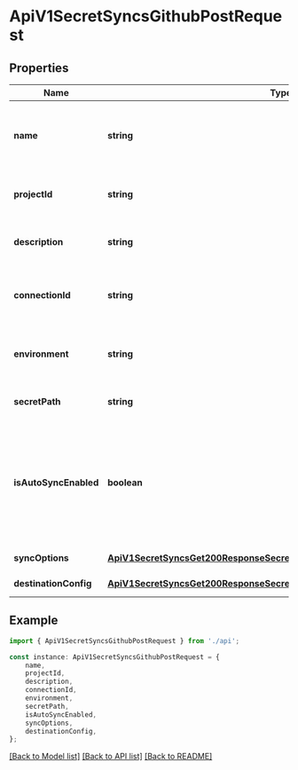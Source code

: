 # ApiV1SecretSyncsGithubPostRequest


## Properties

Name | Type | Description | Notes
------------ | ------------- | ------------- | -------------
**name** | **string** | The name of the GitHub Sync to create. Must be slug-friendly. | [default to undefined]
**projectId** | **string** | The ID of the project to create the sync in. | [default to undefined]
**description** | **string** | An optional description for the GitHub Sync. | [optional] [default to undefined]
**connectionId** | **string** | The ID of the GitHub Connection to use for syncing. | [default to undefined]
**environment** | **string** | The slug of the project environment to sync secrets from. | [default to undefined]
**secretPath** | **string** | The folder path to sync secrets from. | [default to undefined]
**isAutoSyncEnabled** | **boolean** | Whether secrets should be automatically synced when changes occur at the source location or not. | [optional] [default to true]
**syncOptions** | [**ApiV1SecretSyncsGet200ResponseSecretSyncsInnerAnyOf2SyncOptions**](ApiV1SecretSyncsGet200ResponseSecretSyncsInnerAnyOf2SyncOptions.md) |  | [default to undefined]
**destinationConfig** | [**ApiV1SecretSyncsGet200ResponseSecretSyncsInnerAnyOf2DestinationConfig**](ApiV1SecretSyncsGet200ResponseSecretSyncsInnerAnyOf2DestinationConfig.md) |  | [default to undefined]

## Example

```typescript
import { ApiV1SecretSyncsGithubPostRequest } from './api';

const instance: ApiV1SecretSyncsGithubPostRequest = {
    name,
    projectId,
    description,
    connectionId,
    environment,
    secretPath,
    isAutoSyncEnabled,
    syncOptions,
    destinationConfig,
};
```

[[Back to Model list]](../README.md#documentation-for-models) [[Back to API list]](../README.md#documentation-for-api-endpoints) [[Back to README]](../README.md)
